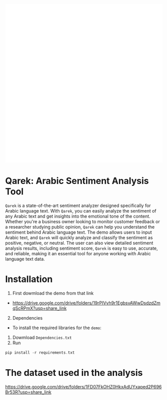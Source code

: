 ![alt text](Images/Logo.png)


# Qarek: Arabic Sentiment Analysis Tool
`Qarek` is a state-of-the-art sentiment analyzer designed specifically for Arabic language text. With `Qarek`, you can easily analyze the sentiment of any Arabic text and get insights into the emotional tone of the content. Whether you're a business owner looking to monitor customer feedback or a researcher studying public opinion, `Qarek` can help you understand the sentiment behind Arabic language text. The demo allows users to input Arabic text, and `Qarek` will quickly analyze and classify the sentiment as positive, negative, or neutral. The user can also view detailed sentiment analysis results, including sentiment score, `Qarek` is easy to use, accurate, and reliable, making it an essential tool for anyone working with Arabic language text data.


# Installation
1. First dowmload the demo from that link                     
* https://drive.google.com/drive/folders/19rPIVvh9r1EgbsvAWwDsdzdZmqScRPmX?usp=share_link        
2. Dependencies      
* To install the required libraries for the `demo`:
1. Dowmload `Dependencies.txt`
2. Run
```c
pip install -r requirements.txt
```
# The dataset used in the analysis
https://drive.google.com/drive/folders/1FD07FkOHZ0HkxAdUYxaped2P696Br53R?usp=share_link
